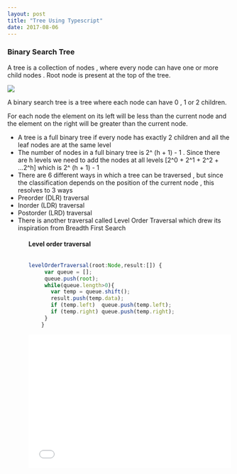 ```yaml
---
layout: post
title: "Tree Using Typescript"
date: 2017-08-06
---
```



<h3> Binary Search Tree </h3>

A tree is a collection of nodes , where every node can have one or more child nodes . Root node
is present at the top of the tree.

<img src="https://preethas.github.io/assets/Tree.png"/>

A binary search tree is a tree where each node can have 0 , 1 or 2 children.

For each node the element on its left will be less than the current node and the element on the
right will be greater than the current node.

<ul>

<li> A tree is a full binary tree if every node has exactly 2 children and all the leaf nodes are at the same level </li>
<li> The number of nodes in a full binary tree is 2^ (h + 1) - 1 . Since there are h levels we need to add the nodes
at all levels [2^0 + 2^1 + 2^2 + ...2^h] which is 2^ (h + 1) - 1 </li>
<li> There are 6 different ways in which a tree can be traversed , but since the classification depends on the position
of the current node , this resolves to 3 ways </li>
<li> Preorder (DLR) traversal </li>
<li> Inorder (LDR) traversal </li>
<li> Postorder (LRD) traversal </li>
<li> There is another traversal called Level Order Traversal which drew its inspiration from Breadth First Search </li>
<ul>

<h4> Level order traversal </h4>

```Typescript

levelOrderTraversal(root:Node,result:[]) {
     var queue = [];
     queue.push(root);
     while(queue.length>0){
       var temp = queue.shift();
       result.push(temp.data);
       if (temp.left)  queue.push(temp.left);
       if (temp.right) queue.push(temp.right);
     }
    }
```

<iframe width="100%" height="300" src="//jsfiddle.net/pree888/oxt0wd9f/embedded/" allowfullscreen="allowfullscreen" frameborder="0"></iframe>
